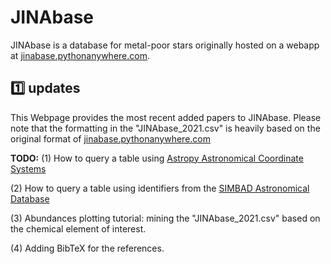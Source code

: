 # JINAbase

JINAbase is a database for metal-poor stars originally hosted on a webapp at [jinabase.pythonanywhere.com](jinabase.pythonanywhere.com).

:one: updates
-------------
This Webpage provides the most recent added papers to JINAbase. Please note that the formatting in the "JINAbase_2021.csv" is heavily based on the original format of [jinabase.pythonanywhere.com](jinabase.pythonanywhere.com)

**TODO:** 
(1) How to query a table using [Astropy Astronomical Coordinate Systems](https://docs.astropy.org/en/stable/coordinates/index.html)

(2) How to query a table using identifiers from the [SIMBAD Astronomical Database](http://simbad.cds.unistra.fr/simbad/)

(3) Abundances plotting tutorial: mining the "JINAbase_2021.csv" based on the chemical element of interest.

(4) Adding BibTeX for the references.

